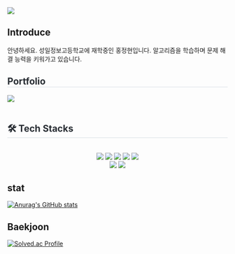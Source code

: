 <div align= "left">
    <img src="https://capsule-render.vercel.app/api?type=waving&color=96c11f&height=120&text=안녕하세요&animation=&fontColor=000000&fontSize=50" />
    </div>
    <div align= "left"> 
    <h2>Introduce</h2>
    안녕하세요. 성일정보고등학교에 재학중인 홍정현입니다.
    알고리즘을 학습하며 문제 해결 능력을 키워가고 있습니다.
    </div> 
     <div align= "left">
    <h2 style="border-bottom: 1px solid #d8dee4; color: #282d33;">Portfolio</h2>
         <a href=https://expensive-triangle-fbb.notion.site/portfolio-273937e9b11580ca88c1e6fe9faab9da> <img src="https://img.shields.io/badge/Notion-000000?style=flat&logo=Notion&logoColor=white&link=https://expensive-triangle-fbb.notion.site/portfolio-273937e9b11580ca88c1e6fe9faab9da"> </a>
         <br> 
    <div align= "left">
          </div>  <br> 
    <div align= "left">  </div> 
    <div align= "left">
    <h2 style="border-bottom: 1px solid #d8dee4; color: #282d33;"> 🛠️ Tech Stacks </h2> <br> 
    <div style="margin: 0 auto; text-align: center;" align= "center"> <img src="https://img.shields.io/badge/HTML5-E34F26?style=flat&logo=HTML5&logoColor=white">
          <img src="https://img.shields.io/badge/CSS3-1572B6?style=flat&logo=CSS3&logoColor=white">
          <img src="https://img.shields.io/badge/Python-3776AB?style=flat&logo=Python&logoColor=white">
          <img src="https://img.shields.io/badge/Notion-000000?style=flat&logo=Notion&logoColor=white">
          <img src="https://img.shields.io/badge/Oracle-F80000?style=flat&logo=Oracle&logoColor=white">
          <br/><img src="https://img.shields.io/badge/Java-007396?style=flat&logo=Java&logoColor=white">
          <img src="https://img.shields.io/badge/Javascript-F7DF1E?style=flat&logo=Javascript&logoColor=white">
          </div>
    </div>
    </div>
    

 
<h2>stat</h2>
 
[![Anurag's GitHub stats](https://github-readme-stats.vercel.app/api?username=Jeong938)](https://github.com/anuraghazra/github-readme-stats)

<h2>Baekjoon</h2>

[![Solved.ac Profile](http://mazassumnida.wtf/api/generate_badge?boj=hyun7914)](https://solved.ac/hyun7914)

<!---
hyunH08/hyunH08 is a ✨ special ✨ repository because its `README.md` (this file) appears on your GitHub profile.
You can click the Preview link to take a look at your changes.
--->
